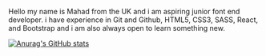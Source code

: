 Hello my name is Mahad from the UK and i am aspiring junior font end developer. i have experience in Git and Github, HTML5, CSS3, SASS, React, and Bootstrap and i am also always open to learn something new.

[![Anurag's GitHub stats](https://github-readme-stats.vercel.app/api?username=Mahad05)](https://github.com/anuraghazra/github-readme-stats)










